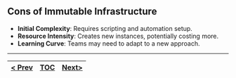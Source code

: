 ## Cons of Immutable Infrastructure

*   **Initial Complexity**: Requires scripting and automation setup.
*   **Resource Intensity**: Creates new instances, potentially costing more.
*   **Learning Curve**: Teams may need to adapt to a new approach.

---
|[< Prev](s4.md)| [TOC](toc.md)  | [Next>](s7.md)|
|---------------|----------------|---------------|
<!-- pagebreak -->
